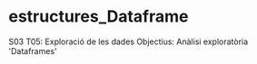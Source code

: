 # estructures_Dataframe
S03 T05: Exploració de les dades
Objectius:
Anàlisi exploratòria
'Dataframes'
